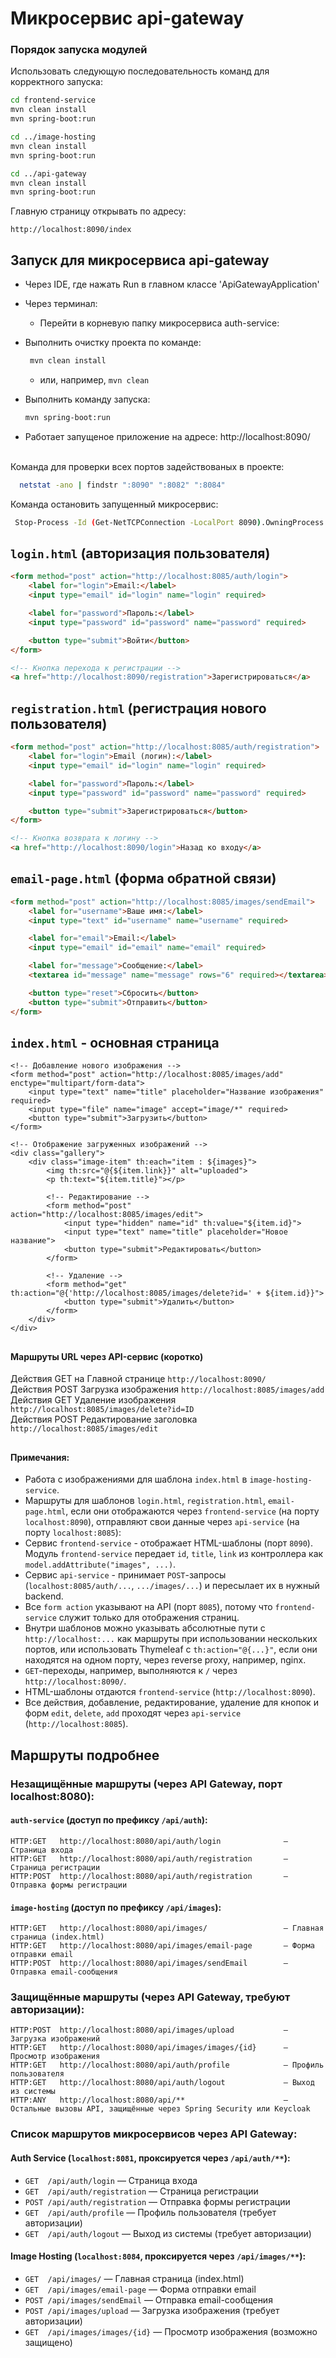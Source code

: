 # Микросервис api-gateway
### Порядок запуска модулей
Использовать следующую последовательность команд для корректного запуска:

```bash
cd frontend-service
mvn clean install
mvn spring-boot:run

cd ../image-hosting
mvn clean install
mvn spring-boot:run

cd ../api-gateway
mvn clean install
mvn spring-boot:run
```
Главную страницу открывать по адресу:
```
http://localhost:8090/index
```

## Запуск для микросервиса api-gateway

- Через IDE, где нажать Run в главном классе 'ApiGatewayApplication'
- Через терминал:
    - Перейти в корневую папку микросервиса auth-service:

- Выполнить очистку проекта по команде:

  ```bash
   mvn clean install
  ```

    - или, например, ``` mvn clean ```

- Выполнить команду запуска:
  ```bash    
  mvn spring-boot:run
  ```
- Работает запущеное приложение на адресе:
  http://localhost:8090/ <br><br>



Команда для проверки всех портов задействованых в проекте:
```bash
  netstat -ano | findstr ":8090" ":8082" ":8084"
  ```
Команда остановить запущенный микросервис:
  ```bash
   Stop-Process -Id (Get-NetTCPConnection -LocalPort 8090).OwningProcess -Force
  ```

## `login.html` (авторизация пользователя)

```html
<form method="post" action="http://localhost:8085/auth/login">
    <label for="login">Email:</label>
    <input type="email" id="login" name="login" required>

    <label for="password">Пароль:</label>
    <input type="password" id="password" name="password" required>

    <button type="submit">Войти</button>
</form>

<!-- Кнопка перехода к регистрации -->
<a href="http://localhost:8090/registration">Зарегистрироваться</a>
```


## `registration.html` (регистрация нового пользователя)

```html
<form method="post" action="http://localhost:8085/auth/registration">
    <label for="login">Email (логин):</label>
    <input type="email" id="login" name="login" required>

    <label for="password">Пароль:</label>
    <input type="password" id="password" name="password" required>

    <button type="submit">Зарегистрироваться</button>
</form>

<!-- Кнопка возврата к логину -->
<a href="http://localhost:8090/login">Назад ко входу</a>
```



## `email-page.html` (форма обратной связи)

```html
<form method="post" action="http://localhost:8085/images/sendEmail">
    <label for="username">Ваше имя:</label>
    <input type="text" id="username" name="username" required>

    <label for="email">Email:</label>
    <input type="email" id="email" name="email" required>

    <label for="message">Сообщение:</label>
    <textarea id="message" name="message" rows="6" required></textarea>

    <button type="reset">Сбросить</button>
    <button type="submit">Отправить</button>
</form>
```


## `index.html` - основная страница

```
<!-- Добавление нового изображения -->
<form method="post" action="http://localhost:8085/images/add" enctype="multipart/form-data">
    <input type="text" name="title" placeholder="Название изображения" required>
    <input type="file" name="image" accept="image/*" required>
    <button type="submit">Загрузить</button>
</form>

<!-- Отображение загруженных изображений -->
<div class="gallery">
    <div class="image-item" th:each="item : ${images}">
        <img th:src="@{${item.link}}" alt="uploaded">
        <p th:text="${item.title}"></p>

        <!-- Редактирование -->
        <form method="post" action="http://localhost:8085/images/edit">
            <input type="hidden" name="id" th:value="${item.id}">
            <input type="text" name="title" placeholder="Новое название">
            <button type="submit">Редактировать</button>
        </form>

        <!-- Удаление -->
        <form method="get" th:action="@{'http://localhost:8085/images/delete?id=' + ${item.id}}">
            <button type="submit">Удалить</button>
        </form>
    </div>
</div>
```


##
#### Маршруты URL через API-сервис (коротко)

Действия GET на Главной странице `http://localhost:8090/` <br>
Действия POST Загрузка изображения `http://localhost:8085/images/add` <br>
Действия GET Удаление изображения `http://localhost:8085/images/delete?id=ID` <br>
Действия POST Редактирование заголовка `http://localhost:8085/images/edit` <br>


##
#### Примечания:

- Работа с изображениями для шаблона `index.html` в `image-hosting-service`.
- Маршруты для шаблонов `login.html`, `registration.html`, `email-page.html`, если они отображаются через `frontend-service` (на порту `localhost:8090`), отправляют свои данные через `api-service` (на порту `localhost:8085`):
- Сервис `frontend-service` - отображает HTML-шаблоны (порт `8090`). Модуль `frontend-service` передает `id`, `title`, `link` из контроллера как `model.addAttribute("images", ...)`.
- Сервис `api-service` - принимает `POST`-запросы (`localhost:8085/auth/...`, `.../images/...`) и пересылает их в нужный backend.
- Все `form action` указывают на API (порт `8085`), потому что `frontend-service` служит только для отображения страниц.
- Внутри шаблонов можно указывать абсолютные пути с `http://localhost:...` как маршруты при использовании нескольких портов, или использовать Thymeleaf с `th:action="@{...}"`, если они находятся на одном порту, через reverse proxy, например, nginx.
- `GET`-переходы, например, выполняются к `/` через `http://localhost:8090/`.
- HTML-шаблоны отдаются `frontend-service` (`http://localhost:8090`).
- Все действия, добавление, редактирование, удаление для кнопок и форм `edit`, `delete`, `add` проходят через `api-service` (`http://localhost:8085`).

## Маршруты подробнее

### Незащищённые маршруты (через API Gateway, порт localhost:8080):

#### `auth-service` (доступ по префиксу `/api/auth`):
```
HTTP:GET   http://localhost:8080/api/auth/login              — Страница входа
HTTP:GET   http://localhost:8080/api/auth/registration       — Страница регистрации
HTTP:POST  http://localhost:8080/api/auth/registration       — Отправка формы регистрации
```

#### `image-hosting` (доступ по префиксу `/api/images`):
```
HTTP:GET   http://localhost:8080/api/images/                 — Главная страница (index.html)
HTTP:GET   http://localhost:8080/api/images/email-page       — Форма отправки email
HTTP:POST  http://localhost:8080/api/images/sendEmail        — Отправка email-сообщения
```

### Защищённые маршруты (через API Gateway, требуют авторизации):
```
HTTP:POST  http://localhost:8080/api/images/upload           — Загрузка изображений
HTTP:GET   http://localhost:8080/api/images/images/{id}      — Просмотр изображения
HTTP:GET   http://localhost:8080/api/auth/profile            — Профиль пользователя
HTTP:GET   http://localhost:8080/api/auth/logout             — Выход из системы
HTTP:ANY   http://localhost:8080/api/**                      — Остальные вызовы API, защищённые через Spring Security или Keycloak
```

### Список маршрутов микросервисов через API Gateway:

#### Auth Service (`localhost:8081`, проксируется через `/api/auth/**`):

* `GET  /api/auth/login` — Страница входа
* `GET  /api/auth/registration` — Страница регистрации
* `POST /api/auth/registration` — Отправка формы регистрации
* `GET  /api/auth/profile` — Профиль пользователя (требует авторизации)
* `GET  /api/auth/logout` — Выход из системы (требует авторизации)



#### Image Hosting (`localhost:8084`, проксируется через `/api/images/**`):

* `GET  /api/images/` — Главная страница (index.html)
* `GET  /api/images/email-page` — Форма отправки email
* `POST /api/images/sendEmail` — Отправка email-сообщения
* `POST /api/images/upload` — Загрузка изображения (требует авторизации)
* `GET  /api/images/images/{id}` — Просмотр изображения (возможно защищено)


